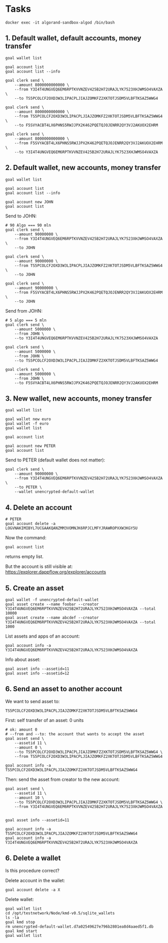 # Tasks

    docker exec -it algorand-sandbox-algod /bin/bash

## 1. Default wallet, default accounts, money transfer

    goal wallet list

    goal account list
    goal account list --info

    goal clerk send \
        --amount 8000000000000 \
        --from Y3I4T4UNGVEQ6EM6RPTKVVNZEV425B2H72URAJLYK7523XHJWMSO4VAXZA \
        --to TS5PCOLCF2OXD3W3LIPACPLJIAJZOMKFZ2XKTOTJSDM5VLBFTKSAZ5WWG4

    goal clerk send \
        --amount 8000000000000 \
        --from TS5PCOLCF2OXD3W3LIPACPLJIAJZOMKFZ2XKTOTJSDM5VLBFTKSAZ5WWG4 \
        --to F5SVYACBT4LX6PHNS5RWJJPX2K462PQETQJOJENRR2QY3VJ2AKUOX2EHRM

    goal clerk send \
        --amount 8000000000000 \
        --from F5SVYACBT4LX6PHNS5RWJJPX2K462PQETQJOJENRR2QY3VJ2AKUOX2EHRM \
        --to Y3I4T4UNGVEQ6EM6RPTKVVNZEV425B2H72URAJLYK7523XHJWMSO4VAXZA


## 2. Default wallet, new accounts, money transfer

    goal wallet list

    goal account list
    goal account list --info

    goal account new JOHN
    goal account list


Send to JOHN:

    # 90 Algo === 90 mln
    goal clerk send \
        --amount 90000000 \
        --from Y3I4T4UNGVEQ6EM6RPTKVVNZEV425B2H72URAJLYK7523XHJWMSO4VAXZA \
        --to JOHN

    goal clerk send \
        --amount 90000000 \
        --from TS5PCOLCF2OXD3W3LIPACPLJIAJZOMKFZ2XKTOTJSDM5VLBFTKSAZ5WWG4 \
        --to JOHN

    goal clerk send \
        --amount 90000000 \
        --from F5SVYACBT4LX6PHNS5RWJJPX2K462PQETQJOJENRR2QY3VJ2AKUOX2EHRM \
        --to JOHN


Send from JOHN:

    # 5 algo === 5 mln
    goal clerk send \
        --amount 5000000 \
        --from JOHN \
        --to Y3I4T4UNGVEQ6EM6RPTKVVNZEV425B2H72URAJLYK7523XHJWMSO4VAXZA

    goal clerk send \
        --amount 5000000 \
        --from JOHN \
        --to TS5PCOLCF2OXD3W3LIPACPLJIAJZOMKFZ2XKTOTJSDM5VLBFTKSAZ5WWG4

    goal clerk send \
        --amount 5000000 \
        --from JOHN \
        --to F5SVYACBT4LX6PHNS5RWJJPX2K462PQETQJOJENRR2QY3VJ2AKUOX2EHRM


## 3. New wallet, new accounts, money transfer

    goal wallet list

    goal wallet new euro
    goal wallet -f euro
    goal wallet list

    goal account list

    goal account new PETER
    goal account list


Send to PETER (default wallet does not matter):

    goal clerk send \
        --amount 90000000 \
        --from Y3I4T4UNGVEQ6EM6RPTKVVNZEV425B2H72URAJLYK7523XHJWMSO4VAXZA \
        --to PETER \
        --wallet unencrypted-default-wallet


## 4. Delete an account

    # PETER
    goal account delete -a LOGVNAKIMIBYL7UCGAAKQANZMM3VOMNJK6RPJCLMFYJRAWROPXXW3KGY5U

Now the command:

    goal account list

returns empty list.

But the account is still visible at: https://explorer.dappflow.org/explorer/accounts


## 5. Create an asset

    goal wallet -f unencrypted-default-wallet
    goal asset create --name foobar --creator Y3I4T4UNGVEQ6EM6RPTKVVNZEV425B2H72URAJLYK7523XHJWMSO4VAXZA --total 10000
    goal asset create --name abcdef --creator Y3I4T4UNGVEQ6EM6RPTKVVNZEV425B2H72URAJLYK7523XHJWMSO4VAXZA --total 1000


List assets and apps of an account:

    goal account info -a Y3I4T4UNGVEQ6EM6RPTKVVNZEV425B2H72URAJLYK7523XHJWMSO4VAXZA

Info about asset:

    goal asset info --assetid=11
    goal asset info --assetid=12

## 6. Send an asset to another account

We want to send asset to:

    TS5PCOLCF2OXD3W3LIPACPLJIAJZOMKFZ2XKTOTJSDM5VLBFTKSAZ5WWG4


First: self transfer of an asset: 0 units

    # ok: amount 0
    # --from and --to: the account that wants to accept the asset
    goal asset send \
        --assetid 11 \
        --amount 0 \
        --to TS5PCOLCF2OXD3W3LIPACPLJIAJZOMKFZ2XKTOTJSDM5VLBFTKSAZ5WWG4 \
        --from TS5PCOLCF2OXD3W3LIPACPLJIAJZOMKFZ2XKTOTJSDM5VLBFTKSAZ5WWG4

    goal account info -a TS5PCOLCF2OXD3W3LIPACPLJIAJZOMKFZ2XKTOTJSDM5VLBFTKSAZ5WWG4

Then: send the asset from creator to the new account:

    goal asset send \
        --assetid 11 \
        --amount 10 \
        --to TS5PCOLCF2OXD3W3LIPACPLJIAJZOMKFZ2XKTOTJSDM5VLBFTKSAZ5WWG4 \
        --from Y3I4T4UNGVEQ6EM6RPTKVVNZEV425B2H72URAJLYK7523XHJWMSO4VAXZA


    goal asset info --assetid=11

    goal account info -a TS5PCOLCF2OXD3W3LIPACPLJIAJZOMKFZ2XKTOTJSDM5VLBFTKSAZ5WWG4
    goal account info -a Y3I4T4UNGVEQ6EM6RPTKVVNZEV425B2H72URAJLYK7523XHJWMSO4VAXZA


## 6. Delete a wallet

Is this procedure correct?


Delete account in the wallet:

    goal account delete -a X

Delete wallet:

    goal wallet list
    cd /opt/testnetwork/Node/kmd-v0.5/sqlite_wallets
    ls -la
    goal kmd stop
    rm unencrypted-default-wallet.d7a02549627e796b2801ea8d4aaed5f1.db
    goal kmd start
    goal wallet list

